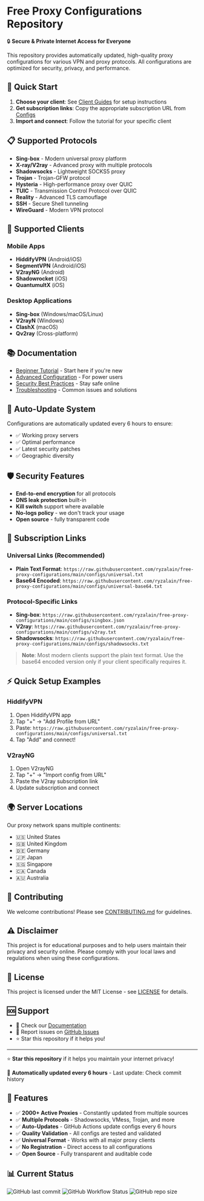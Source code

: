 # Free Proxy Configurations Repository

🔒 **Secure & Private Internet Access for Everyone**

This repository provides automatically updated, high-quality proxy configurations for various VPN and proxy protocols. All configurations are optimized for security, privacy, and performance.

## 🚀 Quick Start

1. **Choose your client**: See [Client Guides](./clients/) for setup instructions
2. **Get subscription links**: Copy the appropriate subscription URL from [Configs](./configs/)
3. **Import and connect**: Follow the tutorial for your specific client

## 📋 Supported Protocols

- **Sing-box** - Modern universal proxy platform
- **X-ray/V2ray** - Advanced proxy with multiple protocols
- **Shadowsocks** - Lightweight SOCKS5 proxy
- **Trojan** - Trojan-GFW protocol
- **Hysteria** - High-performance proxy over QUIC
- **TUIC** - Transmission Control Protocol over QUIC
- **Reality** - Advanced TLS camouflage
- **SSH** - Secure Shell tunneling
- **WireGuard** - Modern VPN protocol

## 🎯 Supported Clients

### Mobile Apps
- **HiddifyVPN** (Android/iOS)
- **SegmentVPN** (Android/iOS)
- **V2rayNG** (Android)
- **Shadowrocket** (iOS)
- **QuantumultX** (iOS)

### Desktop Applications
- **Sing-box** (Windows/macOS/Linux)
- **V2rayN** (Windows)
- **ClashX** (macOS)
- **Qv2ray** (Cross-platform)

## 📚 Documentation

- [Beginner Tutorial](./tutorials/beginner-guide.md) - Start here if you're new
- [Advanced Configuration](./tutorials/advanced-guide.md) - For power users
- [Security Best Practices](./docs/security.md) - Stay safe online
- [Troubleshooting](./docs/troubleshooting.md) - Common issues and solutions

## 🔄 Auto-Update System

Configurations are automatically updated every 6 hours to ensure:
- ✅ Working proxy servers
- ✅ Optimal performance
- ✅ Latest security patches
- ✅ Geographic diversity

## 🛡️ Security Features

- **End-to-end encryption** for all protocols
- **DNS leak protection** built-in
- **Kill switch** support where available
- **No-logs policy** - we don't track your usage
- **Open source** - fully transparent code

## 📱 Subscription Links

### Universal Links (Recommended)
- **Plain Text Format**: `https://raw.githubusercontent.com/ryzalain/free-proxy-configurations/main/configs/universal.txt`
- **Base64 Encoded**: `https://raw.githubusercontent.com/ryzalain/free-proxy-configurations/main/configs/universal-base64.txt`

### Protocol-Specific Links
- **Sing-box**: `https://raw.githubusercontent.com/ryzalain/free-proxy-configurations/main/configs/singbox.json`
- **V2ray**: `https://raw.githubusercontent.com/ryzalain/free-proxy-configurations/main/configs/v2ray.txt`
- **Shadowsocks**: `https://raw.githubusercontent.com/ryzalain/free-proxy-configurations/main/configs/shadowsocks.txt`

> **Note**: Most modern clients support the plain text format. Use the base64 encoded version only if your client specifically requires it.

## ⚡ Quick Setup Examples

### HiddifyVPN
1. Open HiddifyVPN app
2. Tap "+" → "Add Profile from URL"
3. Paste: `https://raw.githubusercontent.com/ryzalain/free-proxy-configurations/main/configs/universal.txt`
4. Tap "Add" and connect!

### V2rayNG
1. Open V2rayNG
2. Tap "+" → "Import config from URL"
3. Paste the V2ray subscription link
4. Update subscription and connect

## 🌍 Server Locations

Our proxy network spans multiple continents:
- 🇺🇸 United States
- 🇬🇧 United Kingdom
- 🇩🇪 Germany
- 🇯🇵 Japan
- 🇸🇬 Singapore
- 🇨🇦 Canada
- 🇦🇺 Australia

## 🤝 Contributing

We welcome contributions! Please see [CONTRIBUTING.md](./CONTRIBUTING.md) for guidelines.

## ⚠️ Disclaimer

This project is for educational purposes and to help users maintain their privacy and security online. Please comply with your local laws and regulations when using these configurations.

## 📄 License

This project is licensed under the MIT License - see [LICENSE](./LICENSE) for details.

## 🆘 Support

- 📖 Check our [Documentation](./docs/)
- 🐛 Report issues on [GitHub Issues](https://github.com/ryzalain/free-proxy-configurations/issues)
- ⭐ Star this repository if it helps you!

---

⭐ **Star this repository** if it helps you maintain your internet privacy!

🔄 **Automatically updated every 6 hours** - Last update: Check commit history

## 🚀 Features

- ✅ **2000+ Active Proxies** - Constantly updated from multiple sources
- ✅ **Multiple Protocols** - Shadowsocks, VMess, Trojan, and more
- ✅ **Auto-Updates** - GitHub Actions update configs every 6 hours
- ✅ **Quality Validation** - All configs are tested and validated
- ✅ **Universal Format** - Works with all major proxy clients
- ✅ **No Registration** - Direct access to all configurations
- ✅ **Open Source** - Fully transparent and auditable code

## 📊 Current Status

![GitHub last commit](https://img.shields.io/github/last-commit/ryzalain/free-proxy-configurations)
![GitHub Workflow Status](https://img.shields.io/github/actions/workflow/status/ryzalain/free-proxy-configurations/update-proxies.yml)
![GitHub repo size](https://img.shields.io/github/repo-size/ryzalain/free-proxy-configurations)